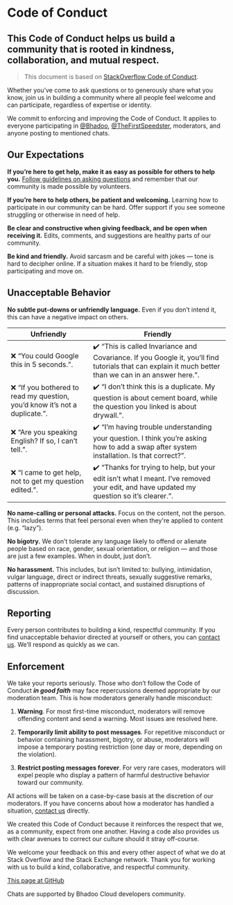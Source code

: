 # Code of Conduct

## This Code of Conduct helps us build a community that is rooted in kindness, collaboration, and mutual respect.

> This document is based on [StackOverflow Code of Conduct](https://stackoverflow.com/conduct).

Whether you’ve come to ask questions or to generously share what you know, join us in building a community where all people feel welcome and can participate, regardless of expertise or identity.

We commit to enforcing and improving the Code of Conduct. It applies to everyone participating in [@Bhadoo](https://t.me/Bhadoo), [@TheFirstSpeedster](https://t.me/TheFirstSpeedster), moderators, and anyone posting to mentioned chats.

## Our Expectations

**If you’re here to get help, make it as easy as possible for others to help you.** [Follow guidelines on asking questions](https://stackoverflow.com/help/how-to-ask) and remember that our community is made possible by volunteers.

**If you’re here to help others, be patient and welcoming.** Learning how to participate in our community can be hard. Offer support if you see someone struggling or otherwise in need of help.

**Be clear and constructive when giving feedback, and be open when receiving it.** Edits, comments, and suggestions are healthy parts of our community.

**Be kind and friendly.** Avoid sarcasm and be careful with jokes — tone is hard to decipher online. If a situation makes it hard to be friendly, stop participating and move on.

## Unacceptable Behavior

**No subtle put-downs or unfriendly language.** Even if you don’t intend it, this can have a negative impact on others.

| Unfriendly | Friendly |
| ---------- | -------- |
| ❌ “You could Google this in 5 seconds.”.| ✔️ “This is called Invariance and Covariance. If you Google it, you’ll find tutorials that can explain it much better than we can in an answer here.”. |
| ❌ “If you bothered to read my question, you’d know it’s not a duplicate.”.| ✔️ “I don’t think this is a duplicate. My question is about cement board, while the question you linked is about drywall.”. |
| ❌ “Are you speaking English? If so, I can’t tell.”.| ✔️ “I’m having trouble understanding your question. I think you’re asking how to add a swap after system installation. Is that correct?”. |
| ❌ “I came to get help, not to get my question edited.”.| ✔️ “Thanks for trying to help, but your edit isn’t what I meant. I’ve removed your edit, and have updated my question so it’s clearer.”. |

**No name-calling or personal attacks.** Focus on the content, not the person. This includes terms that feel personal even when they're applied to content (e.g. “lazy”).

**No bigotry.** We don’t tolerate any language likely to offend or alienate people based on race, gender, sexual orientation, or religion — and those are just a few examples. When in doubt, just don’t.

**No harassment.** This includes, but isn’t limited to: bullying, intimidation, vulgar language, direct or indirect threats, sexually suggestive remarks, patterns of inappropriate social contact, and sustained disruptions of discussion.

## Reporting

Every person contributes to building a kind, respectful community. If you find unacceptable behavior directed at yourself or others, you can [contact us](https://t.me/TheFirstSpeedster). We’ll respond as quickly as we can.

## Enforcement

We take your reports seriously. Those who don’t follow the Code of Conduct ***in good faith*** may face repercussions deemed appropriate by our moderation team. This is how moderators generally handle misconduct:

1. **Warning**. For most first-time misconduct, moderators will remove offending content and send a warning. Most issues are resolved here.

2. **Temporarily limit ability to post messages**. For repetitive misconduct or behavior containing harassment, bigotry, or abuse, moderators will impose a temporary posting restriction (one day or more, depending on the violation).

3. **Restrict posting messages forever**. For very rare cases, moderators will expel people who display a pattern of harmful destructive behavior toward our community.

All actions will be taken on a case-by-case basis at the discretion of our moderators. If you have concerns about how a moderator has handled a situation, [contact us](https://t.me/TheFirstSpeedster) directly.

We created this Code of Conduct because it reinforces the respect that we, as a community, expect from one another. Having a code also provides us with clear avenues to correct our culture should it stray off-course.

We welcome your feedback on this and every other aspect of what we do at Stack Overflow and the Stack Exchange network. Thank you for working with us to build a kind, collaborative, and respectful community.

[This page at GitHub](https://github.com/TelegramWeb/web.telegram.org/blob/master/code-of-conduct.md)

Chats are supported by Bhadoo Cloud developers community.

